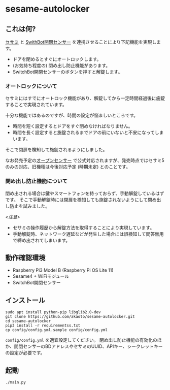 # sesame-autolocker

## これは何?

[セサミ](https://jp.candyhouse.co/) と [SwithBot開閉センサー](https://www.switchbot.jp/collections/all/products/switchbot-contact-sensor) を連携させることにより下記機能を実現します。

- ドアを閉めるとすぐにオートロックします。
- (お気持ち程度の) 閉め出し防止機能があります。
- SwitchBot開閉センサーのボタンを押すと解錠します。

### オートロックについて

セサミにはすでにオートロック機能があり、解錠してから一定時間経過後に施錠することで実現されています。

十分な機能ではあるのですが、時間の設定が悩ましいところです。
- 時間を短く設定するとドアをすぐ閉めなければなりません。
- 時間を長く設定すると施錠されるまでドアの前にいないと不安になってしまいます。

そこで閉扉を検知して施錠されるようにしました。

なお発売予定の[オープンセンサー](https://jp.candyhouse.co/products/sesame-opensensor) で公式対応されますが、発売時点ではセサミ5のみの対応、旧機種は今後対応予定 (時期未定) とのことです。

### 閉め出し防止機能について

閉め出される場合は鍵やスマートフォンを持っておらず、手動解錠しているはずです。
そこで手動解錠時には閉扉を検知しても施錠されないようにして閉め出し防止を試みました。

*<注意>*
- セサミの操作履歴から解錠方法を取得することにより実現しています。
- 手動解錠時、ネットワーク遅延などが発生した場合には誤検知して問答無用で締め出されてしまいます。

## 動作確認環境

- Raspberry Pi3 Model B (Raspberry Pi OS Lite 11)
- Sesame4 + WiFiモジュール
- SwitchBot開閉センサー

## インストール

```
sudo apt install python-pip libglib2.0-dev
git clone https://github.com/akaoto/sesame-autolocker.git
cd sesame-autolocker
pip3 install -r requirementss.txt
cp config/config.yml.sample config/config.yml
```

`config/config.yml` を適宜設定してください。
閉め出し防止機能の有効化のほか、開閉センサーのBDアドレスやセサミのUUID、APIキー、シークレットキーの設定が必要です。

## 起動

```
./main.py
```
